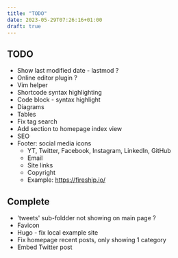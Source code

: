 ```yaml
---
title: "TODO"
date: 2023-05-29T07:26:16+01:00
draft: true
---
```

## TODO
- Show last modified date - lastmod ?
- Online editor plugin ?
- Vim helper
- Shortcode syntax highlighting
- Code block - syntax highlight
- Diagrams
- Tables
- Fix tag search
- Add section to homepage index view
- SEO
- Footer: social media icons
  - YT, Twitter, Facebook, Instagram, LinkedIn, GitHub
  - Email
  - Site links
  - Copyright
  - Example: https://fireship.io/

## Complete
- 'tweets' sub-foldder not showing on main page ?
- Favicon
- Hugo - fix local example site
- Fix homepage recent posts, only showing 1 category
- Embed Twitter post
